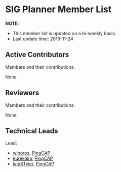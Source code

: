 # SIG Planner Member List

**NOTE**:

* This member list is updated on a bi-weekly basis.
* Last update time: 2019-11-24

## Active Contributors

Members and their contributions:

None

## Reviewers

Members and their contributions:

None

## Technical Leads

Lead:

* [winoros](https://github.com/winoros), [PingCAP](https://pingcap.com/en/)
* [eurekaka](https://github.com/eurekaka), [PingCAP](https://pingcap.com/en/)
* [lamXTyler](https://github.com/lamXTyler), [PingCAP](https://pingcap.com/en/)
